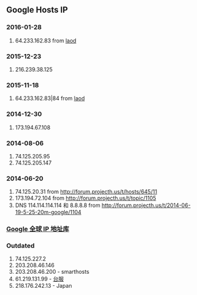 ## Google Hosts IP

### 2016-01-28
1. 64.233.162.83 from [laod](http://laod.cn/)

### 2015-12-23
1. 216.239.38.125

### 2015-11-18
1. 64.233.162.83|84 from [laod](http://laod.cn/)

### 2014-12-30 
1. 173.194.67.108

### 2014-08-06 
1. 74.125.205.95
2. 74.125.205.147

### 2014-06-20 
1. 74.125.20.31 from http://forum.projecth.us/t/hosts/645/11
2. 173.194.72.104 from http://forum.projecth.us/t/topic/1105
3. DNS 114.114.114.114 和 8.8.8.8 from http://forum.projecth.us/t/2014-06-19-5-25-20m-google/1104

### [Google 全球 IP 地址库](https://github.com/justjavac/Google-IPs)

### Outdated
1. 74.125.227.2
2. 203.208.46.146
3. 203.208.46.200 - smarthosts
4. 61.219.131.99 - [台服](http://forum.projecth.us/t/hosts/645/6)
5. 218.176.242.13 - Japan
